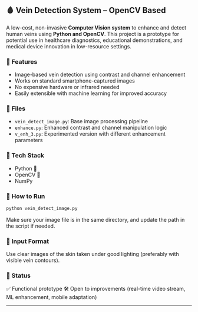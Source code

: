 

## 🩸 Vein Detection System – OpenCV Based

A low-cost, non-invasive **Computer Vision system** to enhance and detect human veins using **Python and OpenCV**. This project is a prototype for potential use in healthcare diagnostics, educational demonstrations, and medical device innovation in low-resource settings.

### 🔧 Features

* Image-based vein detection using contrast and channel enhancement
* Works on standard smartphone-captured images
* No expensive hardware or infrared needed
* Easily extensible with machine learning for improved accuracy

### 📁 Files

* `vein_detect_image.py`: Base image processing pipeline
* `enhance.py`: Enhanced contrast and channel manipulation logic
* `v_enh_3.py`: Experimented version with different enhancement parameters

### 🧰 Tech Stack

* Python 🐍
* OpenCV 🎥
* NumPy

### 🚀 How to Run

```bash
python vein_detect_image.py
```

Make sure your image file is in the same directory, and update the path in the script if needed.

### 📸 Input Format

Use clear images of the skin taken under good lighting (preferably with visible vein contours).

### 📌 Status

✅ Functional prototype
🛠️ Open to improvements (real-time video stream, ML enhancement, mobile adaptation)

---

